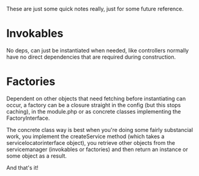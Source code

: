 These are just some quick notes really, just for some future reference.

Invokables
===
No deps, can just be instantiated when needed, like controllers normally have no direct dependencies that are required during construction.

Factories
===
Dependent on other objects that need fetching before instantiating can occur, a factory can be a closure straight in the config (but this stops caching), in the module.php or as concrete classes implementing the FactoryInterface. 

The concrete class way is best when you're doing some fairly substancial work, you implement the createService method (which takes a servicelocatorinterface object), you retrieve other objects from the servicemanager (invokables or factories) and then return an instance or some object as a result.

And that's it!